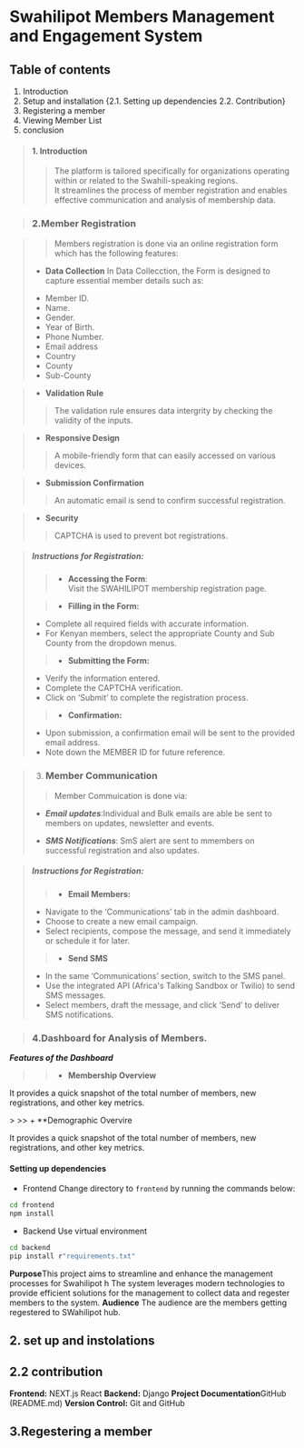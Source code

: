 # Swahilipot Members Management and Engagement System

## Table of contents
1. Introduction
2. Setup and installation
    {2.1. Setting up dependencies
    2.2. Contribution}
3. Registering a member
4. Viewing Member List
5. conclusion
   
> #### 1. Introduction
>
>> The platform is tailored specifically for organizations operating within or related to the Swahili-speaking regions.<br> It streamlines the process of member registration and enables effective communication and analysis of membership data.

> ### 2.Member Registration

>> Members registration is done via an online registration form which has the following features:
> + **Data Collection**
>In Data Collecction, the Form is designed to capture essential member details such as:
> 
> - Member ID.
> - Name.
> - Gender.
> - Year of Birth.
> - Phone Number.
> - Email address
> - Country
> - County
> - Sub-County

> + **Validation Rule**
> 
>>The validation rule ensures data intergrity by checking the validity of the inputs.

>  + **Responsive Design**
>
>>  A mobile-friendly form that can easily accessed on various devices.

> + **Submission Confirmation**
>
>> An automatic email is send to confirm successful registration.

> + **Security**
>
>> CAPTCHA is used to prevent bot registrations.

> ##### Instructions for Registration:
>
>> - **Accessing the Form**:<br> Visit the SWAHILIPOT membership registration page.
>
>> - **Filling in the Form:**
>
> + Complete all required fields with accurate information.
> + For Kenyan members, select the appropriate County and Sub County from the dropdown menus.
>> - **Submitting the Form:**
>
> + Verify the information entered.
> + Complete the CAPTCHA verification.
> + Click on ‘Submit’ to complete the registration process.
> 
>> - **Confirmation:**
> + Upon submission, a confirmation email will be sent to the provided email address.
> + Note down the MEMBER ID for future reference.

> 3. ### Member Communication
>
>> Member Commuication is done via:
>
> + ***Email updates***:Individual and Bulk emails are able be sent to members on updates, newsletter and events.
>   
> + ***SMS Notifications***: SmS alert are sent to mmembers on successful registration and also updates.

> ##### Instructions for Registration:
>
>> - **Email Members:**
>
> + Navigate to the ‘Communications’ tab in the admin dashboard.
> + Choose to create a new email campaign.
> + Select recipients, compose the message, and send it immediately or schedule it for later.
>
>> - **Send SMS**
>
> + In the same ‘Communications’ section, switch to the SMS panel.
> + Use the integrated API (Africa's Talking Sandbox or Twilio) to send SMS messages.
> + Select members, draft the message, and click ‘Send’ to deliver SMS notifications.

> ### 4.Dashboard for Analysis of Members.
>
***Features of the Dashboard***
>> + **Membership Overview**
<p>It provides a quick snapshot of the total number of members, new registrations, and other key metrics.</p>
>
>> + **Demographic Overvire
<p>It provides a quick snapshot of the total number of members, new registrations, and other key metrics.</p>



#### Setting up dependencies
- Frontend
Change directory to `frontend` by running the commands below:
```bash
cd frontend
npm install
```
- Backend
Use virtual environment
```bash
cd backend
pip install r"requirements.txt"
```
    



**Purpose**This project aims to streamline and enhance the management processes for Swahilipot h
The system leverages modern technologies to provide efficient solutions for the management to collect data and regester members to the system.
**Audience**
The audience are the members getting regestered to SWahilipot hub. 
## 2. set up and instolations
## 2.2 contribution
**Frontend:** NEXT.js React
**Backend:** Django
**Project Documentation**GitHub (README.md)
**Version Control:** Git and GitHub
## 3.Regestering a member

